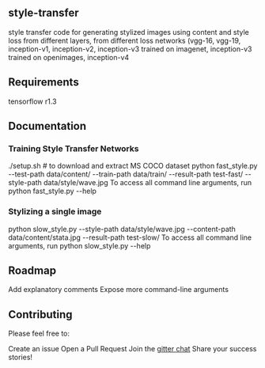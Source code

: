 ## style-transfer
style transfer code for generating stylized images using content and style loss from different layers, from different loss networks (vgg-16, vgg-19, inception-v1, inception-v2, inception-v3 trained on imagenet, inception-v3 trained on openimages, inception-v4

## Requirements
tensorflow r1.3

## Documentation
### Training Style Transfer Networks
./setup.sh # to download and extract MS COCO dataset
python fast_style.py --test-path data/content/ --train-path data/train/ --result-path test-fast/ --style-path data/style/wave.jpg
To access all command line arguments, run python fast_style.py --help

### Stylizing a single image
python slow_style.py --style-path data/style/wave.jpg --content-path data/content/stata.jpg --result-path test-slow/
To access all command line arguments, run python slow_style.py --help

## Roadmap
Add explanatory comments
Expose more command-line arguments

## Contributing
Please feel free to:

Create an issue
Open a Pull Request
Join the [gitter chat](https://gitter.im/style-transfer/Lobby)
Share your success stories!
